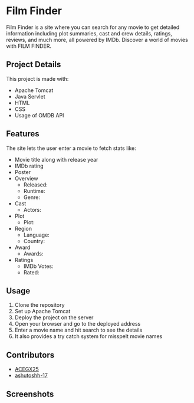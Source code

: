 # Film Finder

Film Finder is a site where you can search for any movie to get detailed information including plot summaries, cast and crew details, ratings, reviews, and much more, all powered by IMDb. Discover a world of movies with FILM FINDER.

## Project Details

This project is made with:
- Apache Tomcat
- Java Servlet
- HTML
- CSS
- Usage of OMDB API

## Features

The site lets the user enter a movie to fetch stats like:
- Movie title along with release year
- IMDb rating
- Poster
- Overview
  - Released: 
  - Runtime: 
  - Genre: 
- Cast
  - Actors: 
- Plot
  - Plot:
- Region
  - Language: 
  - Country: 
- Award
  - Awards:
- Ratings
  - IMDb Votes:
  - Rated:

## Usage

1. Clone the repository
2. Set up Apache Tomcat
3. Deploy the project on the server
4. Open your browser and go to the deployed address
5. Enter a movie name and hit search to see the details
6. It also provides a try catch system for misspelt movie names

## Contributors

- [ACEGX25](https://github.com/ACEGX25)
- [ashutoshh-17](https://github.com/ashutoshh-17)


## Screenshots





